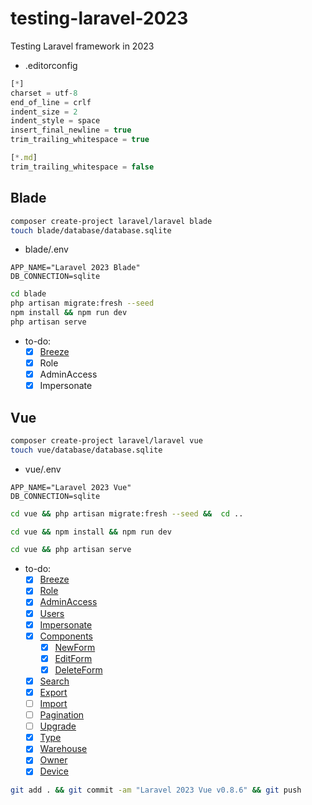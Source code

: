 # testing-laravel-2023

Testing Laravel framework in 2023

- .editorconfig

```ts
[*]
charset = utf-8
end_of_line = crlf
indent_size = 2
indent_style = space
insert_final_newline = true
trim_trailing_whitespace = true

[*.md]
trim_trailing_whitespace = false
```

## Blade

```bash
composer create-project laravel/laravel blade
touch blade/database/database.sqlite
```

- blade/.env

```edit
APP_NAME="Laravel 2023 Blade"
DB_CONNECTION=sqlite
```

```bash
cd blade
php artisan migrate:fresh --seed
npm install && npm run dev
php artisan serve
```

- to-do:
  - [x] [Breeze](blade00.md)
  - [x] Role
  - [x] AdminAccess
  - [x] Impersonate

## Vue

```bash
composer create-project laravel/laravel vue
touch vue/database/database.sqlite
```

- vue/.env

```edit
APP_NAME="Laravel 2023 Vue"
DB_CONNECTION=sqlite
```

```bash
cd vue && php artisan migrate:fresh --seed &&  cd ..
```

```bash
cd vue && npm install && npm run dev
```

```bash
cd vue && php artisan serve
```

- to-do:
  - [x] [Breeze](vue00.md)
  - [x] [Role](vue01.md)
  - [x] [AdminAccess](vue02.md)
  - [x] [Users](vue03.md)
  - [x] [Impersonate](vue04.md)
  - [x] [Components](vue05.md)
    - [x] [NewForm](vue06.md)
    - [x] [EditForm](vue07.md)
    - [x] [DeleteForm](vue08.md)
  - [x] [Search](vue09.md)
  - [x] [Export](vue10.md)
  - [ ] [Import](vue11.md)
  - [ ] [Pagination](vue12.md)
  - [ ] [Upgrade](vue13.md)
  - [x] [Type](vue14.md)
  - [x] [Warehouse](vue15.md)
  - [x] [Owner](vue16.md)
  - [x] [Device](vue17.md)

```bash
git add . && git commit -am "Laravel 2023 Vue v0.8.6" && git push
```
